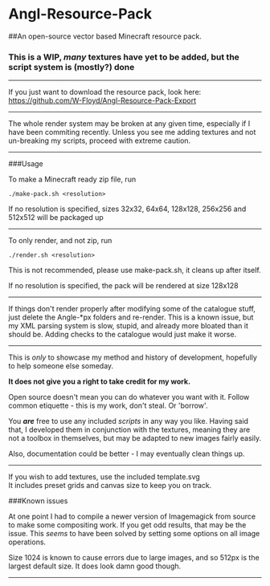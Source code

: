 # Angl-Resource-Pack
##An open-source vector based Minecraft resource pack.
### This is a WIP, *many* textures have yet to be added, but the script system is (mostly?) done
***

If you just want to download the resource pack, look here: https://github.com/W-Floyd/Angl-Resource-Pack-Export

***

The whole render system may be broken at any given time, especially if I have been commiting recently. Unless you see me adding textures and not un-breaking my scripts, proceed with extreme caution.

***

###Usage

To make a Minecraft ready zip file, run

	./make-pack.sh <resolution>
	
If no resolution is specified, sizes 32x32, 64x64, 128x128, 256x256 and 512x512 will be packaged up

***

To only render, and not zip, run

	./render.sh <resolution>
	
This is not recommended, please use make-pack.sh, it cleans up after itself.
	
If no resolution is specified, the pack will be rendered at size 128x128

***

If things don't render properly after modifying some of the catalogue stuff, just delete the Angle-*px folders and re-render. This is a known issue, but my XML parsing system is slow, stupid, and already more bloated than it should be. Adding checks to the catalogue would just make it worse.

***

This is *only* to showcase my method and history of development, hopefully to help someone else someday.

**It does not give you a right to take credit for my work.**

Open source doesn't mean you can do whatever you want with it. Follow common etiquette - this is my work, don't steal. Or 'borrow'.

You ***are*** free to use any included *scripts* in any way you like.
Having said that, I developed them in conjunction with the textures, meaning they are not a toolbox in themselves, but may be adapted to new images fairly easily.

Also, documentation could be better - I may eventually clean things up.

***

If you wish to add textures, use the included template.svg  
It includes preset grids and canvas size to keep you on track.

###Known issues

At one point I had to compile a newer version of Imagemagick from source to make some compositing work. If you get odd results, that may be the issue. This *seems* to have been solved by setting some options on all image operations.

Size 1024 is known to cause errors due to large images, and so 512px is the largest default size. It does look damn good though.

***
